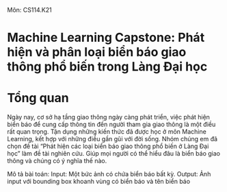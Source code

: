 Môn: CS114.K21
# Machine Learning Capstone: Phát hiện và phân loại biển báo giao thông phổ biến trong Làng Đại học
# Tổng quan
Ngày nay, cơ sở hạ tầng giao thông ngày càng phát triển, việc phát hiện biển báo để cung cấp thông tin đến người tham gia giao thông là một điều rất quan trọng. Tận dụng những kiến thức đã được học ở môn Machine Learning, kết hợp với những điều gần gũi với đời sống. Nhóm chúng em đã chọn đề tài “Phát hiện các loại biển báo giao thông phổ biến ở Làng Đại học” làm đề tài nghiên cứu. Giúp mọi người có thể hiểu đâu là biển báo giao thông và chúng có ý nghĩa thế nào.

Mô tả bài toán:
Input: Một bức ảnh có chứa biển báo bất kỳ.
Output: Ảnh input với bounding box khoanh vùng có biển báo và tên biển báo
